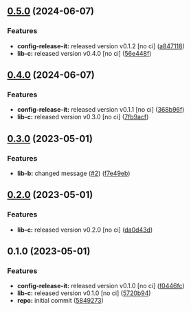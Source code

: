 

## [0.5.0](https://github.com/quannt-paypay/monorepo-semantic-releases/compare/@mono/lib-b-v0.4.0...@mono/lib-b-v0.5.0) (2024-06-07)


### Features

* **config-release-it:** released version v0.1.2 [no ci] ([a847118](https://github.com/quannt-paypay/monorepo-semantic-releases/commit/a84711814f2e20eb0ac8bd8d2e4e10a616ce54a8))
* **lib-c:** released version v0.4.0 [no ci] ([56e448f](https://github.com/quannt-paypay/monorepo-semantic-releases/commit/56e448f3cad7c422e322d84f386713d50880336c))

## [0.4.0](https://github.com/quannt-paypay/monorepo-semantic-releases/compare/@mono/lib-b-v0.3.0...@mono/lib-b-v0.4.0) (2024-06-07)


### Features

* **config-release-it:** released version v0.1.1 [no ci] ([368b96f](https://github.com/quannt-paypay/monorepo-semantic-releases/commit/368b96ff78be2b87952648add6ad93d0490f183f))
* **lib-c:** released version v0.3.0 [no ci] ([7fb9acf](https://github.com/quannt-paypay/monorepo-semantic-releases/commit/7fb9acf659b61eb7e35ad75f653788f3a520f134))

## [0.3.0](https://github.com/b12k/monorepo-semantic-releases/compare/@mono/lib-b-v0.2.0...@mono/lib-b-v0.3.0) (2023-05-01)


### Features

* **lib-b:** changed message ([#2](https://github.com/b12k/monorepo-semantic-releases/issues/2)) ([f7e49eb](https://github.com/b12k/monorepo-semantic-releases/commit/f7e49ebb1adf117c2ef5b720bafef6f974872229))

## [0.2.0](https://github.com/b12k/monorepo-semantic-releases/compare/@mono/lib-b-v0.1.0...@mono/lib-b-v0.2.0) (2023-05-01)


### Features

* **lib-c:** released version v0.2.0 [no ci] ([da0d43d](https://github.com/b12k/monorepo-semantic-releases/commit/da0d43d9539c6482a3b5b3b7fc1e993724cee886))

## 0.1.0 (2023-05-01)


### Features

* **config-release-it:** released version v0.1.0 [no ci] ([f0446fc](https://github.com/b12k/monorepo-semantic-releases/commit/f0446fc59c62a71c8d9847d38f6de84f001540ad))
* **lib-c:** released version v0.1.0 [no ci] ([5720b94](https://github.com/b12k/monorepo-semantic-releases/commit/5720b9478083eda6a67a39ca8bfb6dbe2e7d97b0))
* **repo:** initial commit ([5849273](https://github.com/b12k/monorepo-semantic-releases/commit/58492737f01fe3a2fd98e0b2b3c0646e6850a8db))